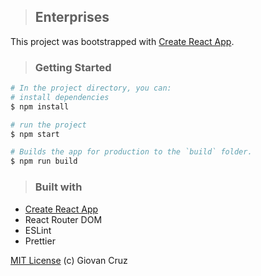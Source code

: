 > ## Enterprises

This project was bootstrapped with [Create React App](https://github.com/facebook/create-react-app).

> ### Getting Started

```sh
# In the project directory, you can:
# install dependencies
$ npm install

# run the project
$ npm start

# Builds the app for production to the `build` folder.
$ npm run build
```

> ### Built with

- [Create React App](https://github.com/facebook/create-react-app)
- React Router DOM
- ESLint
- Prettier

[MIT License](./license) (c) Giovan Cruz